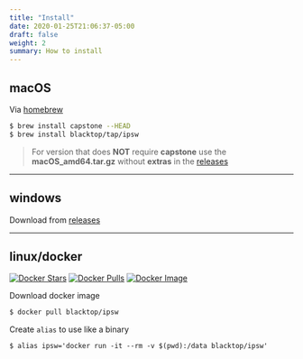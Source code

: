 ```yaml
---
title: "Install"
date: 2020-01-25T21:06:37-05:00
draft: false
weight: 2
summary: How to install
---
```


## macOS

Via [homebrew](https://brew.sh)

```bash
$ brew install capstone --HEAD
$ brew install blacktop/tap/ipsw
```

> For version that does **NOT** require **capstone** use the **macOS_amd64.tar.gz** without **extras** in the [releases](https://github.com/blacktop/ipsw/releases/latest)

---

## windows

Download from [releases](https://github.com/blacktop/ipsw/releases/latest)

---

## linux/docker

[![Docker Stars](https://img.shields.io/docker/stars/blacktop/ipsw.svg)](https://hub.docker.com/r/blacktop/ipsw/) [![Docker Pulls](https://img.shields.io/docker/pulls/blacktop/ipsw.svg)](https://hub.docker.com/r/blacktop/ipsw/) [![Docker Image](https://img.shields.io/badge/docker%20image-114MB-blue.svg)](https://hub.docker.com/r/blacktop/ipsw/)

Download docker image

```bash
$ docker pull blacktop/ipsw
```

Create `alias` to use like a binary

```
$ alias ipsw='docker run -it --rm -v $(pwd):/data blacktop/ipsw'
```
